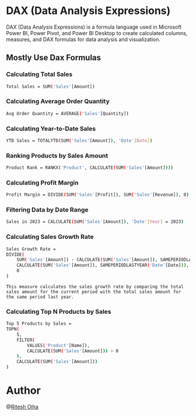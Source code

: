 # DAX (Data Analysis Expressions)

DAX (Data Analysis Expressions) is a formula language used in Microsoft Power BI, Power Pivot, and Power BI Desktop to create calculated columns, measures, and DAX formulas for data analysis and visualization.

## Mostly Use Dax Formulas

### Calculating Total Sales
```bash
Total Sales = SUM('Sales'[Amount])
```
### Calculating Average Order Quantity
```bash
Avg Order Quantity = AVERAGE('Sales'[Quantity])
```
### Calculating Year-to-Date Sales
```bash
YTD Sales = TOTALYTD(SUM('Sales'[Amount]), 'Date'[Date])
```
###  Ranking Products by Sales Amount
```bash
Product Rank = RANKX('Product', CALCULATE(SUM('Sales'[Amount])))
```
### Calculating Profit Margin
```bash
Profit Margin = DIVIDE(SUM('Sales'[Profit]), SUM('Sales'[Revenue]), 0)
```
### Filtering Data by Date Range
```bash
Sales in 2023 = CALCULATE(SUM('Sales'[Amount]), 'Date'[Year] = 2023)
```
### Calculating Sales Growth Rate
```bash
Sales Growth Rate = 
DIVIDE(
    SUM('Sales'[Amount]) - CALCULATE(SUM('Sales'[Amount]), SAMEPERIODLASTYEAR('Date'[Date])),
    CALCULATE(SUM('Sales'[Amount]), SAMEPERIODLASTYEAR('Date'[Date])),
    0
)
```
`This measure calculates the sales growth rate by comparing the total sales amount for the current period with the total sales amount for the same period last year.`
###  Calculating Top N Products by Sales
```bash
Top 5 Products by Sales = 
TOPN(
    5,
    FILTER(
        VALUES('Product'[Name]),
        CALCULATE(SUM('Sales'[Amount])) > 0
    ),
    CALCULATE(SUM('Sales'[Amount]))
)
```




# Author
@[Ritesh Ojha](https://www.github.com/ritesh-ojha)